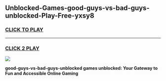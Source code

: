 
## Unblocked-Games-good-guys-vs-bad-guys-unblocked-Play-Free-yxsy8
<h3>
<a href="https://premium76.site?title=good-guys-vs-bad-guys-unblocked&ref=20M">CLICK TO PLAY</a></h3>
<hr>

<h3>
<a href="https://premium76.site?title=good-guys-vs-bad-guys-unblocked&ref=20M">CLICK 2 PLAY</a>
  
</h3>

<a href="https://premium76.site?title=good-guys-vs-bad-guys-unblocked&ref=19M"><img src="https://clearcache.store/games.png"></a>


**good-guys-vs-bad-guys-unblocked games unblocked: Your Gateway to Fun and Accessible Online Gaming**
